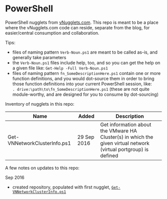 # PowerShell
PowerShell nugglets from [vNugglets.com](http://vNugglets.com).  This repo is meant to be a place where the vNugglets.com code can reside, separate from the blog, for easier/central consumption and collaboration.

Tips:

- files of naming pattern `Verb-Noun.ps1` are meant to be called as-is, and generally take parameters
- the `Verb-Noun.ps1` files include help, too, and so you can get the help on a given file like:
    `Get-Help -Full Verb-Noun.ps1`
- files of naming pattern `fn_SomeDescriptionHere.ps1` contain one or more function definitions, and you would dot-source them in order to bring those function definitions into your current PowerShell session, like:  
    `. drive:\path\to\fn_SomeDescriptionHere.ps1`
    (these are not quite module-worthy, and are designed for you to consume by dot-sourcing)

Inventory of nugglets in this repo:

Name|Added|Description
----|-----|-----------
<a id="inv_Get-VNNetworkClusterInfo.ps1"></a>Get-VNNetworkClusterInfo.ps1|29 Sep 2016|Get information about the VMware HA Cluster(s) in which the given virtual network (virtual portgroup) is defined


A few notes on updates to this repo:

Sep 2016
- created repository, populated with first nugglet, [`Get-VNNetworkClusterInfo.ps1`](#inv_Get-VNNetworkClusterInfo.ps1)
